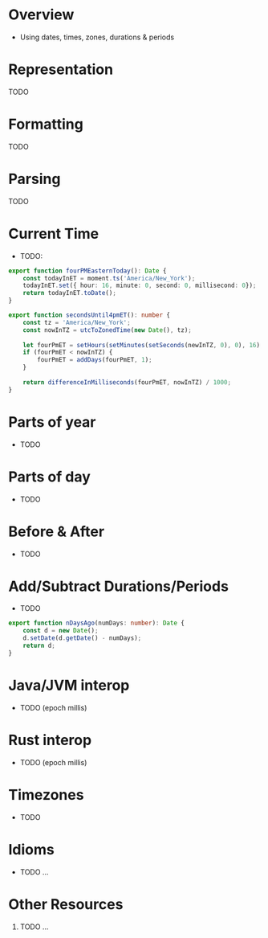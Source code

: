 # Overview
- Using dates, times, zones, durations & periods


# Representation
TODO


# Formatting
TODO


# Parsing
TODO


# Current Time
- TODO:

```ts
export function fourPMEasternToday(): Date {
    const todayInET = moment.ts('America/New_York');
    todayInET.set({ hour: 16, minute: 0, second: 0, millisecond: 0});
    return todayInET.toDate();
}

export function secondsUntil4pmET(): number {
    const tz = 'America/New_York';
    const nowInTZ = utcToZonedTime(new Date(), tz);
    
    let fourPmET = setHours(setMinutes(setSeconds(newInTZ, 0), 0), 16);
    if (fourPmET < nowInTZ) {
        fourPmET = addDays(fourPmET, 1);
    }
    
    return differenceInMilliseconds(fourPmET, nowInTZ) / 1000;
}
```


# Parts of year
- TODO


# Parts of day
- TODO


# Before & After
- TODO


# Add/Subtract Durations/Periods
- TODO

```ts
export function nDaysAgo(numDays: number): Date {
    const d = new Date();
    d.setDate(d.getDate() - numDays);
    return d;
}
```


# Java/JVM interop
- TODO (epoch millis)


# Rust interop
- TODO (epoch millis)


# Timezones
- TODO


# Idioms
- TODO ...



# Other Resources
1. TODO ...
